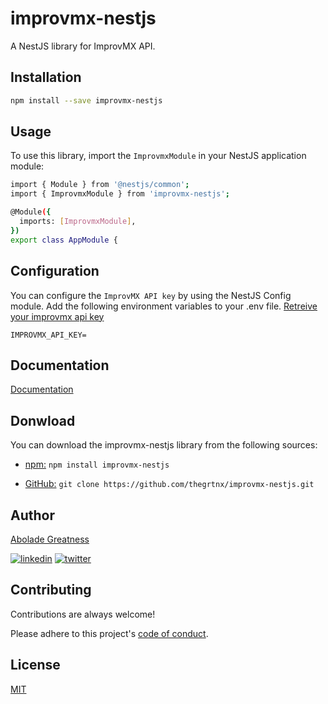 # improvmx-nestjs

A NestJS library for ImprovMX API.

## Installation

```bash
npm install --save improvmx-nestjs

```

## Usage

To use this library, import the `ImprovmxModule` in your NestJS application module:

```bash
import { Module } from '@nestjs/common';
import { ImprovmxModule } from 'improvmx-nestjs';

@Module({
  imports: [ImprovmxModule],
})
export class AppModule {

```

## Configuration

You can configure the `ImprovMX API key` by using the NestJS Config module. Add the following environment variables to your .env file. [Retreive your improvmx api key](https://app.improvmx.com/api)

`IMPROVMX_API_KEY=`

## Documentation

[Documentation](https://improvmx.com/api/)

## Donwload

You can download the improvmx-nestjs library from the following sources:

- [npm:](https://www.npmjs.com/package/improvmx-nestjs) `npm install improvmx-nestjs`

- [GitHub:](https://github.com/thegrtnx/improvmx-nestjs) `git clone https://github.com/thegrtnx/improvmx-nestjs.git`

## Author

[Abolade Greatness](https://www.github.com/thegrtnx)

[![linkedin](https://img.shields.io/badge/linkedin-0A66C2?style=for-the-badge&logo=linkedin&logoColor=white)](https://www.linkedin.com/in/thegrtnx)
[![twitter](https://img.shields.io/badge/twitter-1DA1F2?style=for-the-badge&logo=twitter&logoColor=white)](https://x.com/thegrtnx)

## Contributing

Contributions are always welcome!

Please adhere to this project's [code of conduct](https://github.com/thegrtnx/improvmx-nestjs/blob/main/CODE_OF_CONDUCT.md).

## License

[MIT](https://github.com/thegrtnx/improvmx-nestjs/blob/main/LICENSE/)
